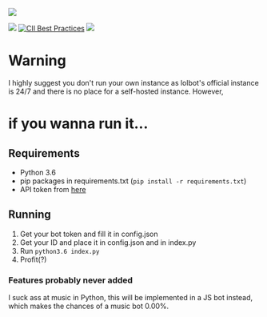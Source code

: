 ![](https://file.house/QS6w.png)

[![](https://img.shields.io/badge/discord-server-7289DA.svg)](https://discord.gg/PEW4wx9) [![CII Best Practices](https://bestpractices.coreinfrastructure.org/projects/772/badge)](https://bestpractices.coreinfrastructure.org/projects/772)
[<img src="https://lold.s-ul.eu/OC314kET">](https://discordapp.com/api/oauth2/authorize?client_id=272549225454239744&scope=bot&permissions=0)

# Warning
I highly suggest you don't run your own instance as lolbot's official instance is 24/7 and there is no place for a self-hosted instance. However,

# if you wanna run it...

## Requirements

- Python 3.6
- pip packages in requirements.txt (`pip install -r requirements.txt`)
- API token from [here](https://discordapp.com/developers/applications)

## Running

1. Get your bot token and fill it in config.json
2. Get your ID and place it in config.json and in index.py
3. Run `python3.6 index.py`
4. Profit(?)

### Features probably never added
I suck ass at music in Python, this will be implemented in a JS bot instead, which makes the chances of a music bot 0.00%.
